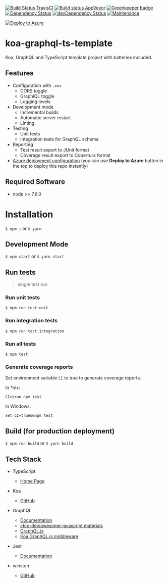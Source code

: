 [![Build Status TravisCI](https://travis-ci.org/ctco-dev/koa-graphql-ts-template.svg?branch=master)](https://travis-ci.org/ctco-dev/koa-graphql-ts-template)
[![Build status AppVeyor](https://ci.appveyor.com/api/projects/status/github/ctco-dev/koa-graphql-ts-template?branch=master&svg=true)](https://ci.appveyor.com/project/aeldar/koa-graphql-ts-template/branch/master)
[![Greenkeeper badge](https://badges.greenkeeper.io/ctco-dev/koa-graphql-ts-template.svg)](https://greenkeeper.io/)
[![Dependency Status](https://david-dm.org/ctco-dev/koa-graphql-ts-template/master.svg)](https://david-dm.org/ctco-dev/koa-graphql-ts-template/master)
[![devDependency Status](https://david-dm.org/ctco-dev/koa-graphql-ts-template/master/dev-status.svg)](https://david-dm.org/ctco-dev/koa-graphql-ts-template/master#info=devDependencies)
[![Maintenance](https://img.shields.io/maintenance/yes/2017.svg)]()

[![Deploy to Azure](http://azuredeploy.net/deploybutton.png)](https://azuredeploy.net/)

# koa-graphql-ts-template

Koa, GraphQL and TypeScript template project with batteries included.

## Features

- Configuration with `.env`
  - CORS toggle
  - GraphiQL toggle
  - Logging levels
- Development mode
  - Incremental builds
  - Automatic server restart
  - Linting
- Testing
  - Unit tests
  - Integration tests for GraphQL schema
- Reporting
  - Test result export to JUnit format
  - Coverage result export to Cobertura format
- [Azure deployment configuration](cloud/azure#deployment)
 (you can use __Deploy to Azure__ button in the top to deploy this repo instantly)  

## Required Software

- node >= 7.6.0

# Installation

`$ npm i` or `$ yarn`

## Development Mode

`$ npm start` or `$ yarn start`

## Run tests

> single test run

### Run unit tests

`$ npm run test:unit`

### Run integration tests

`$ npm run test:integration`

### Run all tests

`$ npm test`

### Generate coverage reports

Set environment variable `CI` to true to generate coverage reports.

In *nix:

`CI=true npm test`

In Windows:

`set CI=true&&npm test`

## Build (for production deployment)

`$ npm run build` or `$ yarn build`

## Tech Stack

- TypeScript
  - [Home Page](https://www.typescriptlang.org/)

- Koa
  - [GitHub](https://github.com/koajs/koa)

- GraphQL
  - [Documentation](http://graphql.org/learn/)
  - [ctco-dev/awesome-javascript materials](https://github.com/ctco-dev/awesome-javascript#graphql)
  - [GraphQL.js](http://graphql.org/graphql-js/)
  - [Koa GraphQL.js middleware](https://github.com/chentsulin/koa-graphql)

- Jest
  - [Documentation](https://facebook.github.io/jest/docs/en/getting-started.html)

- winston
  - [GitHub](https://github.com/winstonjs/winston)
